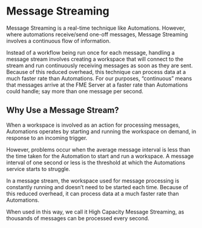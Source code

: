 # Message Streaming #

Message Streaming is a real-time technique like Automations. However, where automations receive/send one-off messages, Message Streaming involves a continuous flow of information.

Instead of a workflow being run once for each message, handling a message stream involves creating a workspace that will connect to the stream and run continuously receiving messages as soon as they are sent. Because of this reduced overhead, this technique can process data at a much faster rate than Automations. For our purposes, “continuous” means that messages arrive at the FME Server at a faster rate than Automations could handle; say more than one message per second.


## Why Use a Message Stream? ##

When a workspace is involved as an action for processing messages, Automations operates by starting and running the workspace on demand, in response to an incoming trigger.

However, problems occur when the average message interval is less than the time taken for the Automation to start and run a workspace. A message interval of one second or less is the threshold at which the Automations service starts to struggle.

In a message stream, the workspace used for message processing is constantly running and doesn’t need to be started each time. Because of this reduced overhead, it can process data at a much faster rate than Automations.

When used in this way, we call it High Capacity Message Streaming, as thousands of messages can be processed every second.
